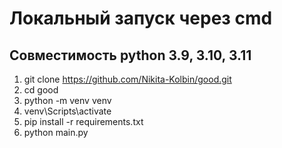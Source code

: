# Локальный запуск через cmd
## Совместимость python 3.9, 3.10, 3.11
1) git clone https://github.com/Nikita-Kolbin/good.git
2) cd good 
3) python -m venv venv
4) venv\Scripts\activate
5) pip install -r requirements.txt
6) python main.py
